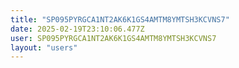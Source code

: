 ```yaml
---
title: "SP095PYRGCA1NT2AK6K1GS4AMTM8YMTSH3KCVNS7"
date: 2025-02-19T23:10:06.477Z
user: SP095PYRGCA1NT2AK6K1GS4AMTM8YMTSH3KCVNS7
layout: "users"
---
```

    